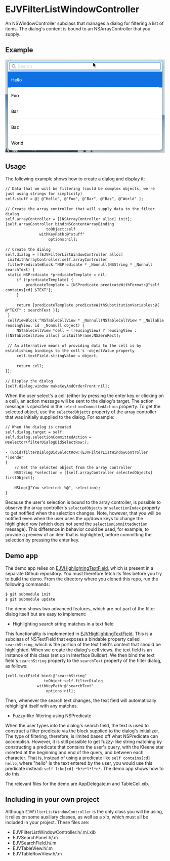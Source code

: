 # EJVFilterListWindowController

An NSWindowController subclass that manages a dialog for filtering a list of items. The dialog's content is bound to an NSArrayController that you supply.

## Example

![](demo.gif)

## Usage

The following example shows how to create a dialog and display it:

    // Data that we will be filtering (could be complex objects, we're just using strings for simplicity)
    self.stuff = @[ @"Hello", @"Foo", @"Bar", @"Baz", @"World" ];
    
    // Create the array controller that will supply data to the filter dialog
    self.arrayController = [[NSArrayController alloc] init];
    [self.arrayController bind:NSContentArrayBinding
                      toObject:self
                   withKeyPath:@"stuff"
                       options:nil];

    // Create the dialog
    self.dialog = [[EJVFilterListWindowController alloc]
     initWithArrayController:self.arrayController
     filterPredicateBlock:^NSPredicate * _Nonnull(NSString * _Nonnull searchText) {
	 static NSPredicate *predicateTemplate = nil;
         if (!predicateTemplate) {
             predicateTemplate = [NSPredicate predicateWithFormat:@"self contains[cd] $TEXT"];
         }

         return [predicateTemplate predicateWithSubstitutionVariables:@{ @"TEXT" : searchText }];
     }
     cellViewBlock:^NSTableCellView * _Nonnull(NSTableCellView * _Nullable reusingView, id  _Nonnull object) {
         NSTableCellView *cell = (reusingView) ? reusingView : [[NSTableCellView alloc] initWithFrame:NSZeroRect];

	 // An alternative means of providing data to the cell is by establishing bindings to the cell's -objectValue property
         cell.textField.stringValue = object;

         return cell;
    }];

    // Display the dialog
    [self.dialog.window makeKeyAndOrderFront:nil];

When the user select's a cell (either by pressing the enter key or clicking on a cell), an action message will be sent to the dialog's target. The action message is specified in the `selectionCommittedAction` property. To get the selected object, use the `selectedObjects` property of the array controller that was initially supplied to the dialog. For example:

    // When the dialog is created
    self.dialog.target = self;
    self.dialog.selectionCommittedAction = @selector(filterDialogDidSelectRow:);

    - (void)filterDialogDidSelectRow:(EJVFilterListWindowController *)sender
    {
        // Get the selected object from the array controller
        NSString *selection = [[self.arrayController selectedObjects] firstObject];
    
        NSLog(@"You selected: %@", selection);
    }

Because the user's selection is bound to the array controller, is possible to observe the array controller's `selectedObjects` or `selectionIndex` property to get notified when the selection changes. Note, however, that you will be notified even when the user uses the up/down keys to change the highlighted row (which does not send the `selectionCommittedAction` message). This difference in behavior could be used, for example, to provide a preview of an item that is highlighted, before committing the selection by pressing the enter key.

## Demo app

The demo app relies on [EJVHighlightingTextField](https://github.com/ejvaughan/HighlightingTextField), which is present in a separate Github repository. You must therefore fetch its files before you try to build the demo. From the directory where you cloned this repo, run the following commands:

    $ git submodule init
    $ git submodule update

The demo shows two advanced features, which are not part of the filter dialog itself but are easy to implement:

* Highlighting search string matches in a text field

This functionality is implemented in [EJVHighlightingTextField](https://github.com/ejvaughan/HighlightingTextField). This is a subclass of NSTextField that exposes a bindable property called `searchString`, which is the portion of the text field's content that should be highlighted. When we create the dialog's cell views, the text field is an instance of this class (set up in Interface Builder). We then bind the text field's `searchString` property to the `searchText` property of the filter dialog, as follows:

    [cell.textField bind:@"searchString"
                     toObject:self.filterDialog
                  withKeyPath:@"searchText"
                      options:nil];

Then, whenever the search text changes, the text field will automatically rehighlight itself with any matches.

* Fuzzy-like filtering using NSPredicate

When the user types into the dialog's search field, the text is used to construct a filter predicate via the block supplied to the dialog's initializer. The type of filtering, therefore, is limited based off what NSPredicate can accomplish. However, it is still possible to get fuzzy-like string matching by constructing a predicate that contains the user's query, with the Kleene star inserted at the beginning and end of the query, and between each character. That is, instead of using a predicate like `self contains[cd] hello`, where "hello" is the text entered by the user, you would use this predicate instead: `self like[cd] *h*e*l*l*o*`. The demo app shows how to do this.

The relevant files for the demo are AppDelegate.m and TableCell.xib.

## Including in your own project

Although `EJVFilterListWindowController` is the only class you will be using, it relies on some auxiliary classes, as well as a xib, which must all be included in your project. These files are:

* EJVFilterListWindowController.h/.m/.xib
* EJVSearchPanel.h/.m
* EJVSearchField.h/.m
* EJVTableView.h/.m
* EJVTableRowView.h/.m

